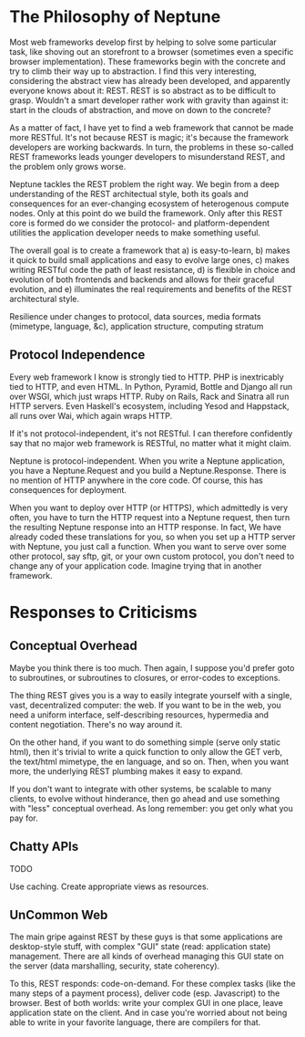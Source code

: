 The Philosophy of Neptune
=========================

Most web frameworks develop first by helping to solve some particular task, like shoving out an storefront to a browser (sometimes even a specific browser implementation). These frameworks begin with the concrete and try to climb their way up to abstraction. I find this very interesting, considering the abstract view has already been developed, and apparently everyone knows about it: REST. REST is so abstract as to be difficult to grasp. Wouldn't a smart developer rather work with gravity than against it: start in the clouds of abstraction, and move on down to the concrete?

As a matter of fact, I have yet to find a web framework that cannot be made more RESTful. It's not because REST is magic; it's because the framework developers are working backwards. In turn, the problems in these so-called REST frameworks leads younger developers to misunderstand REST, and the problem only grows worse.

Neptune tackles the REST problem the right way. We begin from a deep understanding of the REST architectual style, both its goals and consequences for an ever-changing ecosystem of heterogenous compute nodes. Only at this point do we build the framework. Only after this REST core is formed do we consider the protocol- and platform-dependent utilities the application developer needs to make something useful.

The overall goal is to create a framework that a) is easy-to-learn, b) makes it quick to build small applications and easy to evolve large ones, c) makes writing RESTful code the path of least resistance, d) is flexible in choice and evolution of both frontends and backends and allows for their graceful evolution, and e) illuminates the real requirements and benefits of the REST architectural style.


Resilience under changes to protocol, data sources, media formats (mimetype, language, &c), application structure, computing stratum

Protocol Independence
---------------------
Every web framework I know is strongly tied to HTTP. PHP is inextricably tied to HTTP, and even HTML. In Python, Pyramid, Bottle and Django all run over WSGI, which just wraps HTTP. Ruby on Rails, Rack and Sinatra all run HTTP servers. Even Haskell's ecosystem, including Yesod and Happstack, all runs over Wai, which again wraps HTTP.

If it's not protocol-independent, it's not RESTful. I can therefore confidently say that no major web framework is RESTful, no matter what it might claim.

Neptune is protocol-independent. When you write a Neptune application, you have a Neptune.Request and you build a Neptune.Response. There is no mention of HTTP anywhere in the core code. Of course, this has consequences for deployment.

When you want to deploy over HTTP (or HTTPS), which admittedly is very often, you have to turn the HTTP request into a Neptune request, then turn the resulting Neptune response into an HTTP response. In fact, We have already coded these translations for you, so when you set up a HTTP server with Neptune, you just call a function. When you want to serve over some other protocol, say sftp, git, or your own custom protocol, you don't need to change any of your application code. Imagine trying that in another framework.

Responses to Criticisms
=======================

Conceptual Overhead
-------------------
Maybe you think there is too much. Then again, I suppose you'd prefer goto to subroutines, or subroutines to closures, or error-codes to exceptions.

The thing REST gives you is a way to easily integrate yourself with a single, vast, decentralized computer: the web. If you want to be in the web, you need a uniform interface, self-describing resources, hypermedia and content negotiation. There's no way around it.

On the other hand, if you want to do something simple (serve only static html), then it's trivial to write a quick function to only allow the GET verb, the text/html mimetype, the en language, and so on. Then, when you want more, the underlying REST plumbing makes it easy to expand.

If you don't want to integrate with other systems, be scalable to many clients, to evolve without hinderance, then go ahead and use something with "less" conceptual overhead. As long remember: you get only what you pay for.

Chatty APIs
-----------

TODO

Use caching. Create appropriate views as resources.

UnCommon Web
------------

The main gripe against REST by these guys is that some applications are desktop-style stuff, with complex "GUI" state (read: application state) management. There are all kinds of overhead managing this GUI state on the server (data marshalling, security, state coherency).

To this, REST responds: code-on-demand. For these complex tasks (like the many steps of a payment process), deliver code (esp. Javascript) to the browser. Best of both worlds: write your complex GUI in one place, leave application state on the client. And in case you're worried about not being able to write in your favorite language, there are compilers for that.
